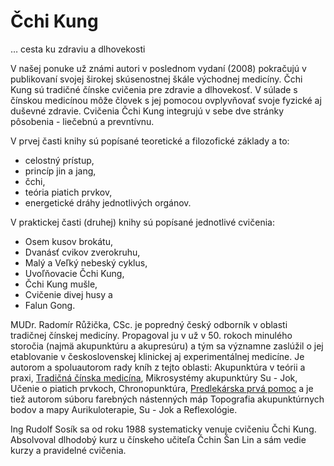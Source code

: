 Čchi Kung
=========

… cesta ku zdraviu a dlhovekosti

V našej ponuke už známi autori v poslednom vydaní (2008) pokračujú v publikovaní
svojej širokej skúsenostnej škále východnej medicíny. Čchi Kung sú tradičné
čínske cvičenia pre zdravie a dlhovekosť. V súlade s čínskou medicínou môže
človek s jej pomocou ovplyvňovať svoje fyzické aj duševné zdravie. Cvičenia Čchi
Kung integrujú v sebe dve stránky pôsobenia - liečebnú a prevntívnu.

V prvej časti knihy sú popísané teoretické a filozofické základy a to:

* celostný prístup,
* princíp jin a jang,
* čchi,
* teória piatich prvkov,
* energetické dráhy jednotlivých orgánov.

V praktickej časti (druhej) knihy sú popísané jednotlivé cvičenia:

* Osem kusov brokátu,
* Dvanásť cvikov zverokruhu,
* Malý a Veľký nebeský cyklus,
* Uvoľňovacie Čchi Kung,
* Čchi Kung mušle,
* Cvičenie divej husy a
* Falun Gong.

MUDr. Radomír Růžička, CSc. je popredný český odborník v oblasti tradičnej
čínskej medicíny. Propagoval ju v už v 50. rokoch minulého storočia (najmä
akupunktúru a akupresúru) a tým sa významne zaslúžil o jej etablovanie v
československej klinickej aj experimentálnej medicíne. Je autorom a spoluautorom
rady kníh z tejto oblasti: Akupunktúra v teórii a praxi, [Tradičná čínska
medicína](/sip/knihy/tradicni-cinska-medicina), Mikrosystémy
akupunktúry Su - Jok, Učenie o piatich prvkoch, Chronopunktúra, [Predlekárska
prvá pomoc](/sip/knihy/predlekarska-prva-pomoc) a je tiež
autorom súboru farebných nástenných máp Topografia akupunktúrnych bodov a mapy
Aurikuloterapie, Su - Jok a Reflexológie.

Ing Rudolf Sosík sa od roku 1988 systematicky venuje cvičeniu Čchi Kung.
Absolvoval dlhodobý kurz u čínskeho učiteľa Čchin Šan Lin a sám vedie kurzy a
pravidelné cvičenia.

